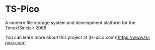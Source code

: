 # TS-Pico
A modern file storage system and development platform for the Timex/Sinclair 2068.

You can learn more about this project at (ts-pico.com)[https://www.ts-pico.com]
